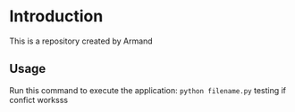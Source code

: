 # Introduction
This is a repository created by Armand
## Usage
Run this command to execute the application:
`python filename.py`
testing if confict worksss
